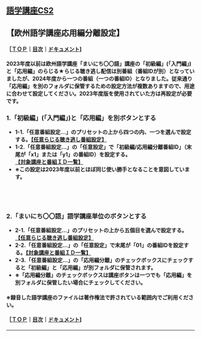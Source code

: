 ## [語学講座CS2](https://csreviser.github.io/CaptureStream2/) 
## 【欧州語学講座応用編分離設定】 　　　    
#### ［[ＴＯＰ](./)**｜**[目次](./#目次)**｜**[ドキュメント](./#ドキュメント-1)]

**2023年度以前は欧州語学講座「まいにち〇〇語」講座の「初級編」(「入門編」)と「応用編」のらじる★らじる聴き逃し配信は別番組（番組IDが別）となっていましたが、2024年度から一つの番組（一つの番組ID）となりました。従来通り「応用編」を別のフォルダに保管するための設定方法が複数ありますので、用途に合わせて設定してください。2023年度版を使用されていた方は再設定が必要です。**          

### 1.「初級編」(「入門編」)と「応用編」を別ボタンとする 
* **1-1.「任意番組設定…」のプリセットの上から四つの内、一つを選んで設定する。[【任意らじる聴き逃し番組設定】](./SETTING_COURSES)**        
* **1-2.「任意番組設定…」の「任意設定」で「初級編/応用編分離番組ID」（末尾が「x1」または「y1」の番組ID）を設定する。[【対象講座と番組ＩＤ一覧】](./courses_name)**        
* **※この設定は2023年度以前とほぼ同じ使い勝手となることを意図しています。**        
## 　　　　　  

### 2.「まいにち〇〇語」語学講座単位のボタンとする
* **2-1.「任意番組設定…」のプリセットの上から五個目を選んで設定する。[【任意らじる聴き逃し番組設定】](./SETTING_COURSES)**        
* **2-2.「任意番組設定…」の「任意設定」で末尾が「01」の番組IDを設定する。[【対象講座と番組ＩＤ一覧】](./courses_name)**        
* **2-3.「任意番組設定…」の「応用編分離」のチェックボックスにチェックすると「初級編」と「応用編」が別フォルダに保管されます。**        
* **※「応用編分離」のチェックボックスは講座ボタンは一つでも「応用編」を別フォルダに保管したい場合にチェックしてください。**  


#### ※録音した語学講座のファイルは著作権法で許されている範囲内でご利用ください。          
#### ［[ＴＯＰ](./)**｜**[目次](./#目次)**｜**[ドキュメント](./#ドキュメント-1)] 

*** 
 <link rel="shortcut icon" type="image/x-icon" href="https://avatars.githubusercontent.com/u/46049273?v=4">
 <meta name="twitter:image:src" content="https://avatars.githubusercontent.com/u/46049273?v=4">
